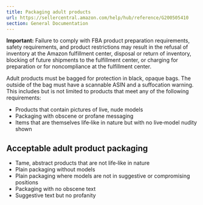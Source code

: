 ```yaml
---
title: Packaging adult products
url: https://sellercentral.amazon.com/help/hub/reference/G200505410
section: General Documentation
---
```


**Important:** Failure to comply with FBA product preparation requirements,
safety requirements, and product restrictions may result in the refusal of
inventory at the Amazon fulfillment center, disposal or return of inventory,
blocking of future shipments to the fulfillment center, or charging for
preparation or for noncompliance at the fulfillment center.

Adult products must be bagged for protection in black, opaque bags. The
outside of the bag must have a scannable ASIN and a suffocation warning. This
includes but is not limited to products that meet any of the following
requirements:

  * Products that contain pictures of live, nude models
  * Packaging with obscene or profane messaging
  * Items that are themselves life‐like in nature but with no live‐model nudity shown

## Acceptable adult product packaging

  * Tame, abstract products that are not life‐like in nature
  * Plain packaging without models
  * Plain packaging where models are not in suggestive or compromising positions
  * Packaging with no obscene text
  * Suggestive text but no profanity

